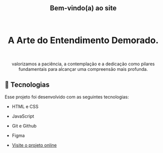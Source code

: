 <h2 align="Center">Bem-vindo(a) ao site</h2> 
<br> 
<h1 align="Center"> A Arte do Entendimento Demorado. </h1>
<br>
<p align="Center">valorizamos a paciência, a contemplação e a dedicação como pilares fundamentais para alcançar uma compreensão mais profunda.</p>

## 🚀 Tecnologias

Esse projeto foi desenvolvido com as seguintes tecnologias:

- HTML e CSS
- JavaScript
- Git e Github
- Figma

- [Visite o projeto online](https://danielalveslira.github.io/SpaceTime)
